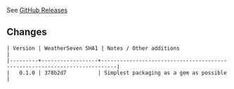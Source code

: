 See [GitHub Releases](https://github.com/bimovidia/weather-seven-rails/releases)

## Changes

    | Version | WeatherSeven SHA1 | Notes / Other additions                                                   |
    |---------+------------------+---------------------------------------------------------------------------|
    |   0.1.0 | 378b2d7          | Simplest packaging as a gem as possible                                   |
